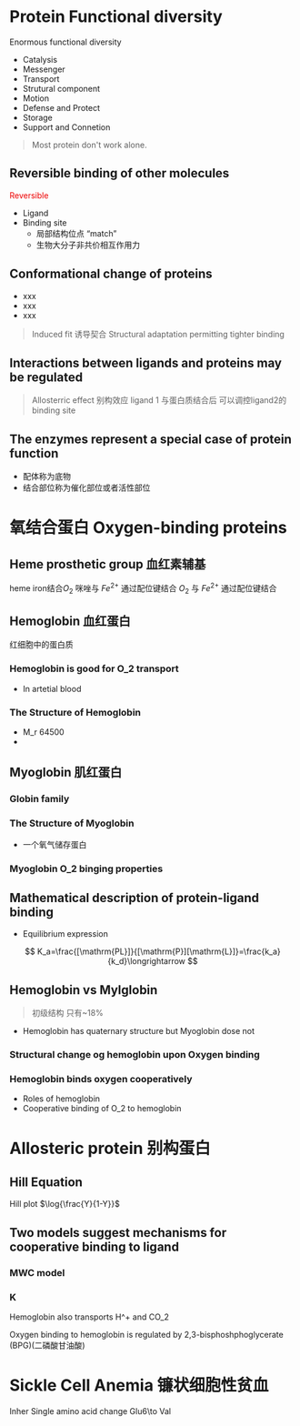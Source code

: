 # Protein Functional diversity
Enormous functional diversity
+ Catalysis
+ Messenger
+ Transport
+ Strutural component
+ Motion
+ Defense and Protect
+ Storage
+ Support and Connetion

> Most protein don't work alone.

## Reversible binding of other molecules
<font color = "ee0000">Reversible</font>
+ Ligand
+ Binding site
	+ 局部结构位点  “match”
	+ 生物大分子非共价相互作用力

## Conformational change of proteins 
+ xxx
+ xxx
+ xxx

> Induced fit 诱导契合
> Structural adaptation permitting tighter binding
## Interactions between ligands and proteins may be regulated
> Allosterric effect 别构效应
> ligand 1 与蛋白质结合后 可以调控ligand2的binding site

## The enzymes represent a special case of protein function
+ 配体称为底物
+ 结合部位称为催化部位或者活性部位


# 氧结合蛋白 Oxygen-binding proteins
## Heme prosthetic group 血红素辅基
heme iron结合$O_2$ 
咪唑与 $Fe^{2+}$ 通过配位键结合
$O_2$ 与 $Fe^{2+}$ 通过配位键结合
## Hemoglobin 血红蛋白
红细胞中的蛋白质

### Hemoglobin is good for O_2 transport
+ In artetial blood

### The Structure of Hemoglobin
+ M_r 64500
+ 
## Myoglobin 肌红蛋白
### Globin family
### The Structure of Myoglobin
+ 一个氧气储存蛋白 

### Myoglobin O_2 binging properties

## Mathematical description of protein-ligand binding

+ Equilibrium expression


$$
K_a=\frac{[\mathrm{PL}]}{[\mathrm{P}][\mathrm{L}]}=\frac{k_a}{k_d}\longrightarrow $$

## Hemoglobin vs Mylglobin
> 初级结构 只有~18%

+ Hemoglobin has quaternary structure but Myoglobin dose not

### Structural change og hemoglobin upon Oxygen binding 

### Hemoglobin binds oxygen cooperatively
+ Roles of hemoglobin
+ Cooperative binding of O_2 to hemoglobin

# Allosteric protein 别构蛋白
## Hill Equation
Hill plot
$\log{\frac{Y}{1-Y}}$

## Two models suggest mechanisms for cooperative binding to ligand
### MWC model

### K
Hemoglobin also transports H^+ and CO_2

Oxygen binding to hemoglobin is regulated by 2,3-bisphoshphoglycerate (BPG)(二磷酸甘油酸)
# Sickle Cell Anemia 镰状细胞性贫血
Inher
Single amino acid change 
Glu6\to Val